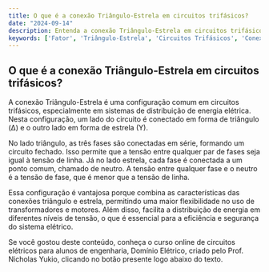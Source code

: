 ```yaml
---
title: O que é a conexão Triângulo-Estrela em circuitos trifásicos?
date: "2024-09-14"
description: Entenda a conexão Triângulo-Estrela em circuitos trifásicos e suas aplicações.
keywords: ['Fator', 'Triângulo-Estrela', 'Circuitos Trifásicos', 'Conexão', 'Engenharia Elétrica']
---
```


## O que é a conexão Triângulo-Estrela em circuitos trifásicos?

A conexão Triângulo-Estrela é uma configuração comum em circuitos trifásicos, especialmente em sistemas de distribuição de energia elétrica. Nesta configuração, um lado do circuito é conectado em forma de triângulo (Δ) e o outro lado em forma de estrela (Y). 

No lado triângulo, as três fases são conectadas em série, formando um circuito fechado. Isso permite que a tensão entre qualquer par de fases seja igual à tensão de linha. Já no lado estrela, cada fase é conectada a um ponto comum, chamado de neutro. A tensão entre qualquer fase e o neutro é a tensão de fase, que é menor que a tensão de linha.

Essa configuração é vantajosa porque combina as características das conexões triângulo e estrela, permitindo uma maior flexibilidade no uso de transformadores e motores. Além disso, facilita a distribuição de energia em diferentes níveis de tensão, o que é essencial para a eficiência e segurança do sistema elétrico.

Se você gostou deste conteúdo, conheça o curso online de circuitos elétricos para alunos de engenharia, Domínio Elétrico, criado pelo Prof. Nicholas Yukio, clicando no botão presente logo abaixo do texto.